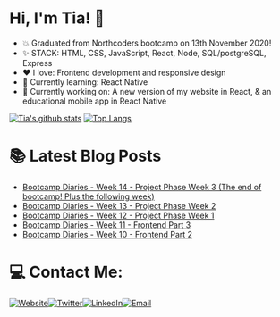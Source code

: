 # Hi, I'm Tia! 👋

+ :boom: Graduated from Northcoders bootcamp on 13th November 2020!
+ :sparkles: STACK: HTML, CSS, JavaScript, React,  Node, SQL/postgreSQL, Express
+ :heart: I love: Frontend development and responsive design
+ :seedling: Currently learning: React Native
+ :speech_balloon: Currently working on: A new version of my website in React, & an educational mobile app in React Native


[![Tia's github stats](https://github-readme-stats.vercel.app/api?username=tiaeastwood&theme=synthwave)](https://github.com/tiaeastwood/github-readme-stats )
[![Top Langs](https://github-readme-stats.vercel.app/api/top-langs/?username=tiaeastwood&layout=compact&theme=synthwave&card_width=447&langs_count=10)](https://github.com/tiaeastwood/github-readme-stats)



# 📚 Latest Blog Posts
<!-- BLOG-POST-LIST:START -->
- [Bootcamp Diaries - Week 14 - Project Phase Week 3 (The end of bootcamp! Plus the following week)](https://tiaeastwood.com/blog/bootcamp-week-14-and-beyond/)
- [Bootcamp Diaries - Week 13 - Project Phase Week 2](https://tiaeastwood.com/blog/bootcamp-week-13-project-phase-development-week-1/)
- [Bootcamp Diaries - Week 12 - Project Phase Week 1](https://tiaeastwood.com/blog/bootcamp-week-12-project-planning/)
- [Bootcamp Diaries - Week 11 - Frontend Part 3](https://tiaeastwood.com/blog/bootcamp-week-11-frontend-part3/)
- [Bootcamp Diaries - Week 10 - Frontend Part 2](https://tiaeastwood.com/blog/bootcamp-diaries-week-10-frontend-part-2/)
<!-- BLOG-POST-LIST:END -->

# 💻 Contact Me:
[![Website](https://img.icons8.com/nolan/64/domain.png)](https://tiaeastwood.com)[![Twitter](https://img.icons8.com/nolan/64/twitter-squared.png)](https://twitter.com/TiaEastwood)[![LinkedIn](https://img.icons8.com/nolan/64/linkedin.png)](https://www.linkedin.com/in/tiaeastwood/)[![Email](https://img.icons8.com/nolan/64/email.png)](mailto:tia@tiaeastwood.com)
